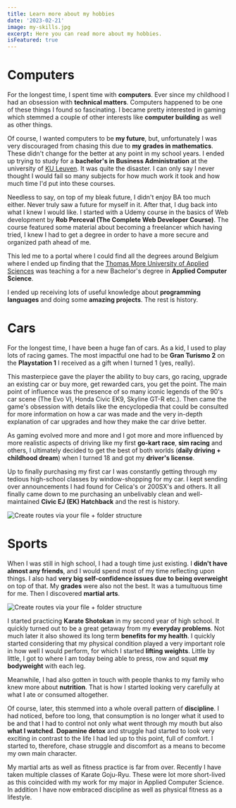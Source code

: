```yaml
---
title: Learn more about my hobbies
date: '2023-02-21'
image: my-skills.jpg
excerpt: Here you can read more about my hobbies.
isFeatured: true
---
```


# Computers

For the longest time, I spent time with **computers**. Ever since my childhood I had an obsession with **technical matters**. Computers happened to be one of these things I found so fascinating. I became pretty interested in gaming which stemmed a couple of other interests like **computer building** as well as other things. 

Of course, I wanted computers to be **my future**, but, unfortunately I was very discouraged from chasing this due to **my grades in mathematics**. These didn't change for the better at any point in my school years. I ended up trying to study for a **bachelor's in Business Administration** at the university of [KU Leuven](https://www.kuleuven.be/kuleuven/). It was quite the disaster. I can only say I never thought I would fail so many subjects for how much work it took and how much time I'd put into these courses.

Needless to say, on top of my bleak future, I didn't enjoy BA too much either. Never truly saw a future for myself in it. After that, I dug back into what I knew I would like. I started with a Udemy course in the basics of Web development by **Rob Perceval (The Complete Web Developer Course)**. The course featured some material about becoming a freelancer which having tried, I knew I had to get a degree in order to have a more secure and organized path ahead of me. 

This led me to a portal where I could find all the degrees around Belgium where I ended up finding that the [Thomas More University of Applied Sciences](https://www.thomasmore.be/?gclid=Cj0KCQiAx6ugBhCcARIsAGNmMbgjLE3C_DV3chP0ffYEqjEwFluieK5c7U-XAhf5dhWk2kUe7zyHuD8aAiBJEALw_wcB) was teaching a for a new Bachelor's degree in **Applied Computer Science**.

I ended up receiving lots of useful knowledge about **programming languages** and doing some **amazing projects**. The rest is history.

# Cars

For the longest time, I have been a huge fan of cars. As a kid, I used to play lots of racing games. The most impactful one had to be **Gran Turismo 2** on the **Playstation 1** I received as a gift when I turned 1 (yes, really). 

This masterpiece gave the player the ability to buy cars, go racing, upgrade an existing car or buy more, get rewarded cars, you get the point. The main point of influence was the presence of so many iconic legends of the 90's car scene (The Evo VI, Honda Civic EK9, Skyline GT-R etc.). Then came the game's obsession with details like the encyclopedia that could be consulted for more information on how a car was made and the very in-depth explanation of car upgrades and how they make the car drive better.

As gaming evolved more and more and I got more and more influenced by more realistic aspects of driving like my first **go-kart race**, **sim racing** and others, I ultimately decided to get the best of both worlds (**daily driving + childhood dream**) when I turned 18 and got my **driver's license**. 

Up to finally purchasing my first car I was constantly getting through my tedious high-school classes by window-shopping for my car. I kept sending over announcements I had found for Celica's or 200SX's and others. It all finally came down to me purchasing an unbelivably clean and well-maintained **Civic EJ (EK) Hatchback** and the rest is history.

![Create routes via your file + folder structure](civic.jpeg)

# Sports

When I was still in high school, I had a tough time just existing. I **didn't have almost any friends**, and I would spend most of my time reflecting upon things. I also had **very big self-confidence issues due to being overweight** on top of that. My **grades** were also not the best. It was a tumultuous time for me. Then I discovered **martial arts**.

![Create routes via your file + folder structure](karate.jpg)

I started practicing **Karate Shotokan** in my second year of high school. It quickly turned out to be a great getaway from my **everyday problems**. Not much later it also showed its long term **benefits for my health**. I quickly started considering that my physical condition played a very important role in how well I would perform, for which I started **lifting weights**. Little by little, I got to where I am today being able to press, row and squat **my bodyweight** with each leg.

Meanwhile, I had also gotten in touch with people thanks to my family who knew more about **nutrition**. That is how I started looking very carefully at what I ate or consumed altogether. 

Of course, later, this stemmed into a whole overall pattern of **discipline**. I had noticed, before too long, that consumption is no longer what it used to be and that I had to control not only what went through my mouth but also **what I watched**. **Dopamine detox** and struggle had started to look very exciting in contrast to the life I had led up to this point, full of comfort. I started to, therefore, chase struggle and discomfort as a means to become my own main character.

My martial arts as well as fitness practice is far from over. Recently I have taken multiple classes of Karate Goju-Ryu. These were lot more short-lived as this coincided with my work for my major in Applied Computer Science. In addition I have now embraced discipline as well as physical fitness as a lifestyle.
